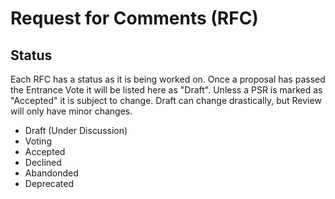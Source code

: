 # Request for Comments (RFC)

## Status

Each RFC has a status as it is being worked on. Once a proposal has passed the Entrance Vote it will be listed here as "Draft". Unless a PSR is marked as "Accepted" it is subject to change. Draft can change drastically, but Review will only have minor changes.

* Draft (Under Discussion)
* Voting
* Accepted
* Declined
* Abandonded
* Deprecated
